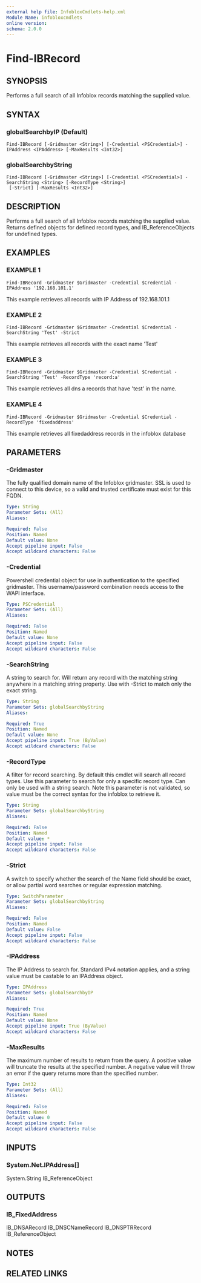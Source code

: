 ```yaml
---
external help file: InfobloxCmdlets-help.xml
Module Name: infobloxcmdlets
online version: 
schema: 2.0.0
---
```


# Find-IBRecord

## SYNOPSIS
Performs a full search of all Infoblox records matching the supplied value.

## SYNTAX

### globalSearchbyIP (Default)
```
Find-IBRecord [-Gridmaster <String>] [-Credential <PSCredential>] -IPAddress <IPAddress> [-MaxResults <Int32>]
```

### globalSearchbyString
```
Find-IBRecord [-Gridmaster <String>] [-Credential <PSCredential>] -SearchString <String> [-RecordType <String>]
 [-Strict] [-MaxResults <Int32>]
```

## DESCRIPTION
Performs a full search of all Infoblox records matching the supplied value. 
Returns defined objects for defined record types, and IB_ReferenceObjects for undefined types.

## EXAMPLES

###  EXAMPLE 1 
```
Find-IBRecord -Gridmaster $Gridmaster -Credential $Credential -IPAddress '192.168.101.1'
```

This example retrieves all records with IP Address of 192.168.101.1

###  EXAMPLE 2 
```
Find-IBRecord -Gridmaster $Gridmaster -Credential $Credential -SearchString 'Test' -Strict
```

This example retrieves all records with the exact name 'Test'

###  EXAMPLE 3 
```
Find-IBRecord -Gridmaster $Gridmaster -Credential $Credential -SearchString 'Test' -RecordType 'record:a'
```

This example retrieves all dns a records that have 'test' in the name.

###  EXAMPLE 4 
```
Find-IBRecord -Gridmaster $Gridmaster -Credential $Credential -RecordType 'fixedaddress'
```

This example retrieves all fixedaddress records in the infoblox database

## PARAMETERS

### -Gridmaster
The fully qualified domain name of the Infoblox gridmaster. 
SSL is used to connect to this device, so a valid and trusted certificate must exist for this FQDN.

```yaml
Type: String
Parameter Sets: (All)
Aliases: 

Required: False
Position: Named
Default value: None
Accept pipeline input: False
Accept wildcard characters: False
```

### -Credential
Powershell credential object for use in authentication to the specified gridmaster. 
This username/password combination needs access to the WAPI interface.

```yaml
Type: PSCredential
Parameter Sets: (All)
Aliases: 

Required: False
Position: Named
Default value: None
Accept pipeline input: False
Accept wildcard characters: False
```

### -SearchString
A string to search for. 
Will return any record with the matching string anywhere in a matching string property. 
Use with -Strict to match only the exact string.

```yaml
Type: String
Parameter Sets: globalSearchbyString
Aliases: 

Required: True
Position: Named
Default value: None
Accept pipeline input: True (ByValue)
Accept wildcard characters: False
```

### -RecordType
A filter for record searching. 
By default this cmdlet will search all record types. 
Use this parameter to search for only a specific record type. 
Can only be used with a string search. 
Note this parameter is not validated, so value must be the correct syntax for the infoblox to retrieve it.

```yaml
Type: String
Parameter Sets: globalSearchbyString
Aliases: 

Required: False
Position: Named
Default value: *
Accept pipeline input: False
Accept wildcard characters: False
```

### -Strict
A switch to specify whether the search of the Name field should be exact, or allow partial word searches or regular expression matching.

```yaml
Type: SwitchParameter
Parameter Sets: globalSearchbyString
Aliases: 

Required: False
Position: Named
Default value: False
Accept pipeline input: False
Accept wildcard characters: False
```

### -IPAddress
The IP Address to search for. 
Standard IPv4 notation applies, and a string value must be castable to an IPAddress object.

```yaml
Type: IPAddress
Parameter Sets: globalSearchbyIP
Aliases: 

Required: True
Position: Named
Default value: None
Accept pipeline input: True (ByValue)
Accept wildcard characters: False
```

### -MaxResults
The maximum number of results to return from the query. 
A positive value will truncate the results at the specified number. 
A negative value will throw an error if the query returns more than the specified number.

```yaml
Type: Int32
Parameter Sets: (All)
Aliases: 

Required: False
Position: Named
Default value: 0
Accept pipeline input: False
Accept wildcard characters: False
```

## INPUTS

### System.Net.IPAddress[]
System.String
IB_ReferenceObject

## OUTPUTS

### IB_FixedAddress
IB_DNSARecord
IB_DNSCNameRecord
IB_DNSPTRRecord
IB_ReferenceObject

## NOTES

## RELATED LINKS

